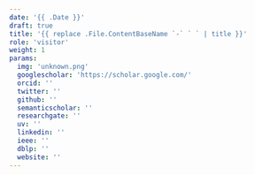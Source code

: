 ```yaml
---
date: '{{ .Date }}'
draft: true
title: '{{ replace .File.ContentBaseName `-` ` ` | title }}'
role: 'visitor'
weight: 1 
params:
  img: 'unknown.png'
  googlescholar: 'https://scholar.google.com/'
  orcid: ''
  twitter: ''
  github: ''
  semanticscholar: ''
  researchgate: ''
  uv: ''
  linkedin: ''
  ieee: ''
  dblp: ''
  website: ''
---
```

